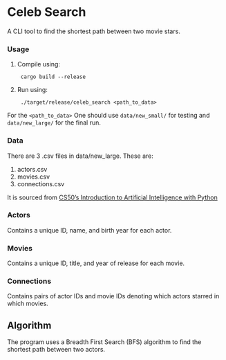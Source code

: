 # Celeb Search
A CLI tool to find the shortest path between two movie stars.

### Usage
1. Compile using:

        cargo build --release 

2. Run using:
    
        ./target/release/celeb_search <path_to_data> 

For the `<path_to_data>` One should use `data/new_small/` for testing and `data/new_large/` for the final run.


### Data
There are 3 .csv files in data/new_large. These are:
1. actors.csv
2. movies.csv
3. connections.csv

It is sourced from [CS50’s Introduction to Artificial Intelligence with Python](https://cs50.harvard.edu/ai/2023/projects/0/degrees/) 

### Actors
Contains a unique ID, name, and birth year for each actor.

### Movies
Contains a unique ID, title, and year of release for each movie.

### Connections
Contains pairs of actor IDs and movie IDs denoting which actors starred in which movies.

## Algorithm
The program uses a Breadth First Search (BFS) algorithm to find the shortest path between two actors. 

